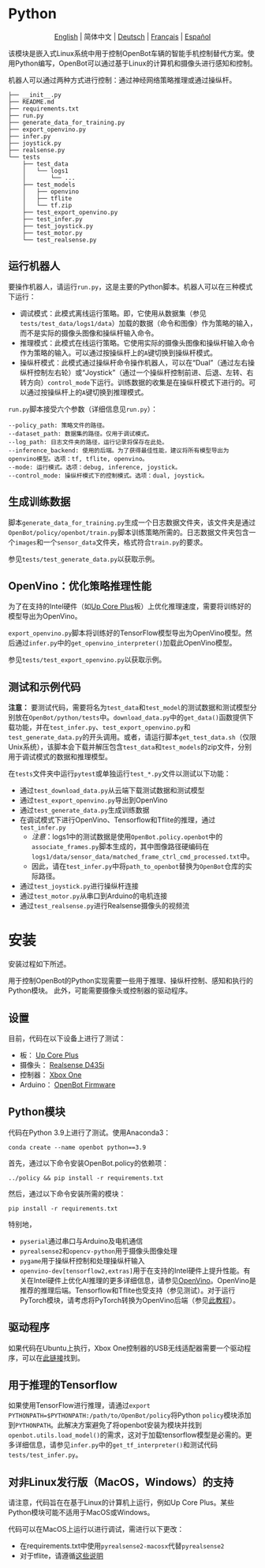 # Python

<p align="center">
  <a href="README.md">English</a> |
  <span>简体中文</span> |
  <a href="README.de-DE.md">Deutsch</a> |
  <a href="README.fr-FR.md">Français</a> |
  <a href="README.es-ES.md">Español</a>
</p>

该模块是嵌入式Linux系统中用于控制OpenBot车辆的智能手机控制替代方案。使用Python编写，OpenBot可以通过基于Linux的计算机和摄像头进行感知和控制。

机器人可以通过两种方式进行控制：通过神经网络策略推理或通过操纵杆。

```
├── __init__.py
├── README.md
├── requirements.txt
├── run.py
├── generate_data_for_training.py
├── export_openvino.py
├── infer.py
├── joystick.py
├── realsense.py
└── tests
    ├── test_data
    │   └── logs1
    │       └── ...
    ├── test_models
    │   ├── openvino
    │   ├── tflite
    │   └── tf.zip
    ├── test_export_openvino.py
    ├── test_infer.py
    ├── test_joystick.py
    ├── test_motor.py
    └── test_realsense.py

```
## 运行机器人

要操作机器人，请运行`run.py`，这是主要的Python脚本。机器人可以在三种模式下运行：
- 调试模式：此模式离线运行策略。即，它使用从数据集（参见`tests/test_data/logs1/data`）加载的数据（命令和图像）作为策略的输入，而不是实际的摄像头图像和操纵杆输入命令。
- 推理模式：此模式在线运行策略。它使用实际的摄像头图像和操纵杆输入命令作为策略的输入。可以通过按操纵杆上的`A`键切换到操纵杆模式。
- 操纵杆模式：此模式通过操纵杆命令操作机器人，可以在“Dual”（通过左右操纵杆控制左右轮）或“Joystick”（通过一个操纵杆控制前进、后退、左转、右转方向）`control_mode`下运行。训练数据的收集是在操纵杆模式下进行的。可以通过按操纵杆上的`A`键切换到推理模式。

`run.py`脚本接受六个参数（详细信息见`run.py`）：
```
--policy_path: 策略文件的路径。
--dataset_path: 数据集的路径。仅用于调试模式。
--log_path: 日志文件夹的路径，运行记录将保存在此处。
--inference_backend: 使用的后端。为了获得最佳性能，建议将所有模型导出为openvino模型。选项：tf, tflite, openvino。
--mode: 运行模式。选项：debug, inference, joystick。
--control_mode: 操纵杆模式下的控制模式。选项：dual, joystick。
```
## 生成训练数据
脚本`generate_data_for_training.py`生成一个日志数据文件夹，该文件夹是通过`OpenBot/policy/openbot/train.py`脚本训练策略所需的。日志数据文件夹包含一个`images`和一个`sensor_data`文件夹，格式符合`train.py`的要求。

参见`tests/test_generate_data.py`以获取示例。

## OpenVino：优化策略推理性能
为了在支持的Intel硬件（如[Up Core Plus](https://up-board.org/upcoreplus/specifications/)板）上优化推理速度，需要将训练好的模型导出为OpenVino。

`export_openvino.py`脚本将训练好的TensorFlow模型导出为OpenVino模型。然后通过`infer.py`中的`get_openvino_interpreter()`加载此OpenVino模型。

参见`tests/test_export_openvino.py`以获取示例。

## 测试和示例代码

**注意：** 要测试代码，需要将名为`test_data`和`test_model`的测试数据和测试模型分别放在`OpenBot/python/tests`中。`download_data.py`中的`get_data()`函数提供下载功能，并在`test_infer.py`、`test_export_openvino.py`和`test_generate_data.py`的开头调用。或者，请运行脚本`get_test_data.sh`（仅限Unix系统），该脚本会下载并解压包含`test_data`和`test_models`的zip文件，分别用于调试模式的数据和推理模型。

在`tests`文件夹中运行`pytest`或单独运行`test_*.py`文件以测试以下功能：

- 通过`test_download_data.py`从云端下载测试数据和测试模型
- 通过`test_export_openvino.py`导出到OpenVino
- 通过`test_generate_data.py`生成训练数据
- 在调试模式下进行OpenVino、Tensorflow和Tflite的推理，通过`test_infer.py`
    - *注意*：logs1中的测试数据是使用`OpenBot.policy.openbot`中的`associate_frames.py`脚本生成的，其中图像路径硬编码在`logs1/data/sensor_data/matched_frame_ctrl_cmd_processed.txt`中。
    - 因此，请在`test_infer.py`中将`path_to_openbot`替换为`OpenBot`仓库的实际路径。
- 通过`test_joystick.py`进行操纵杆连接
- 通过`test_motor.py`从串口到Arduino的电机连接
- 通过`test_realsense.py`进行Realsense摄像头的视频流

# 安装
安装过程如下所述。

用于控制OpenBot的Python实现需要一些用于推理、操纵杆控制、感知和执行的Python模块。
此外，可能需要摄像头或控制器的驱动程序。

## 设置
目前，代码在以下设备上进行了测试：
- 板： [Up Core Plus](https://up-board.org/upcoreplus/specifications/)
- 摄像头： [Realsense D435i](https://www.intelrealsense.com/depth-camera-d435i/)
- 控制器： [Xbox One](https://www.microsoft.com/en-gb/store/collections/xboxcontrollers?source=lp)
- Arduino： [OpenBot Firmware](https://github.com/isl-org/OpenBot/blob/master/firmware/README.md)

## Python模块

代码在Python 3.9上进行了测试。使用Anaconda3：
```
conda create --name openbot python==3.9
```

首先，通过以下命令安装OpenBot.policy的依赖项：
```
../policy && pip install -r requirements.txt
```

然后，通过以下命令安装所需的模块：
```
pip install -r requirements.txt
```

特别地，
- `pyserial`通过串口与Arduino及电机通信
- `pyrealsense2`和`opencv-python`用于摄像头图像处理
- `pygame`用于操纵杆控制和处理操纵杆输入
- `openvino-dev[tensorflow2,extras]`用于在支持的Intel硬件上提升性能。有关在Intel硬件上优化AI推理的更多详细信息，请参见[OpenVino](https://docs.openvino.ai/latest/home.html)。OpenVino是推荐的推理后端。Tensorflow和Tflite也受支持（参见测试）。对于运行PyTorch模块，请考虑将PyTorch转换为OpenVino后端（参见[此教程](https://docs.openvino.ai/latest/openvino_docs_MO_DG_prepare_model_convert_model_Convert_Model_From_PyTorch.html)）。

## 驱动程序
如果代码在Ubuntu上执行，Xbox One控制器的USB无线适配器需要一个驱动程序，可以在[此链接](https://github.com/medusalix/xone)找到。

## 用于推理的Tensorflow
如果使用TensorFlow进行推理，请通过`export PYTHONPATH=$PYTHONPATH:/path/to/OpenBot/policy`将Python `policy`模块添加到`PYTHONPATH`。此解决方案避免了将openbot安装为模块并找到`openbot.utils.load_model()`的需求，这对于加载tensorflow模型是必需的。更多详细信息，请参见`infer.py`中的`get_tf_interpreter()`和测试代码`tests/test_infer.py`。

## 对非Linux发行版（MacOS，Windows）的支持

请注意，代码旨在在基于Linux的计算机上运行，例如Up Core Plus。某些Python模块可能不适用于MacOS或Windows。

代码可以在MacOS上运行以进行调试，需进行以下更改：
- 在requirements.txt中使用`pyrealsense2-macosx`代替`pyrealsense2`
- 对于tflite，请遵循[这些说明](https://github.com/milinddeore/TfLite-Standalone-build-Linux-MacOS)